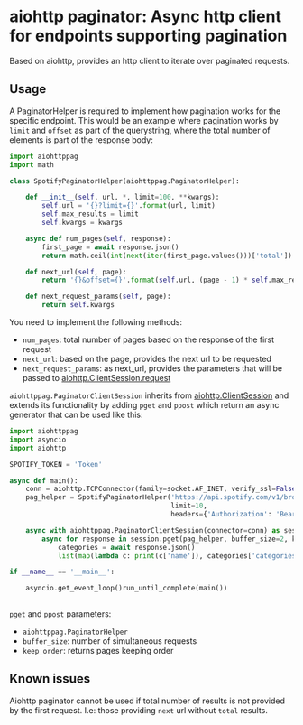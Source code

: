 # aiohttp paginator: Async http client for endpoints supporting pagination
Based on aiohttp, provides an http client to iterate over paginated requests.

## Usage
A PaginatorHelper is required to implement how pagination works for the specific endpoint.
This would be an example where pagination works by `limit` and `offset` as part of the querystring,
where the total number of elements is part of the response body:
```python
import aiohttppag
import math

class SpotifyPaginatorHelper(aiohttppag.PaginatorHelper):

    def __init__(self, url, *, limit=100, **kwargs):
        self.url = '{}?limit={}'.format(url, limit)
        self.max_results = limit
        self.kwargs = kwargs

    async def num_pages(self, response):
        first_page = await response.json()
        return math.ceil(int(next(iter(first_page.values()))['total']) / self.max_results)

    def next_url(self, page):
        return '{}&offset={}'.format(self.url, (page - 1) * self.max_results)

    def next_request_params(self, page):
        return self.kwargs
```
You need to implement the following methods:
- `num_pages`: total number of pages based on the response of the first request
- `next_url`: based on the page, provides the next url to be requested
- `next_request_params`: as next_url, provides the parameters that will be passed 
to [aiohttp.ClientSession.request](http://aiohttp.readthedocs.io/en/stable/client_reference.html#aiohttp.ClientSession.request)


`aiohttppag.PaginatorClientSession` inherits from [aiohttp.ClientSession](http://aiohttp.readthedocs.io/en/stable/client_reference.html#aiohttp.ClientSession) and extends its functionality 
by adding `pget` and `ppost` which return an async generator that can be used like this:

```python
import aiohttppag
import asyncio
import aiohttp

SPOTIFY_TOKEN = 'Token'

async def main():
    conn = aiohttp.TCPConnector(family=socket.AF_INET, verify_ssl=False)
    pag_helper = SpotifyPaginatorHelper('https://api.spotify.com/v1/browse/categories',
                                        limit=10,
                                        headers={'Authorization': 'Bearer {}'.format(SPOTIFY_TOKEN)})

    async with aiohttppag.PaginatorClientSession(connector=conn) as session:
        async for response in session.pget(pag_helper, buffer_size=2, keep_order=False):
            categories = await response.json()
            list(map(lambda c: print(c['name']), categories['categories']['items']))

if __name__ == '__main__':

    asyncio.get_event_loop()run_until_complete(main())
    
```

`pget` and `ppost` parameters:
- `aiohttppag.PaginatorHelper`
- `buffer_size`: number of simultaneous requests
- `keep_order`: returns pages keeping order

## Known issues
Aiohttp paginator cannot be used if total number of results is not provided by the first request. I.e:
those providing `next` url without `total` results.
